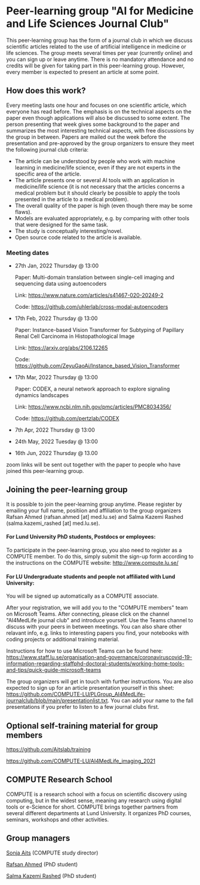 # Peer-learning group "AI for Medicine and Life Sciences Journal Club"
This peer-learning group has the form of a journal club in which we discuss scientific articles related to the use of artificial intelligence in medicine or life sciences. The group meets several times per year (currently online) and you can sign up or leave anytime. There is no mandatory attendance and no credits will be given for taking part in this peer-learning group. However, every member is expected to present an article at some point.

## How does this work?
Every meeting lasts one hour and focuses on one scientific article, which everyone has read before. The emphasis is on the technical aspects on the paper even though applications will also be discussed to some extent. The person presenting that week gives some background to the paper and summarizes the most interesting technical aspects, with free discussions by the group in between. Papers are mailed out the week before the presentation and pre-approved by the group organizers to ensure they meet the following journal club criteria:

- The article can be understood by people who work with machine learning in medicine/life science, even if they are not experts in the specific area of the article.
- The article presents one or several AI tools with an application in medicine/life science (it is not necessary that the articles concerns a medical problem but it should clearly be possible to apply the tools presented in the article to a medical problem).
- The overall quality of the paper is high (even though there may be some flaws).
- Models are evaluated appropriately, e.g. by comparing with other tools that were designed for the same task.
- The study is conceptually interesting/novel.
- Open source code related to the article is available.

### Meeting dates
* 27th Jan, 2022 Thursday @ 13:00

     Paper: Multi-domain translation between single-cell imaging and sequencing data using autoencoders
     
     Link: https://www.nature.com/articles/s41467-020-20249-2
     
     Code: https://github.com/uhlerlab/cross-modal-autoencoders
     
* 17th Feb, 2022 Thursday @ 13:00

     Paper: Instance-based Vision Transformer for Subtyping of Papillary Renal Cell Carcinoma in Histopathological Image
     
     Link: https://arxiv.org/abs/2106.12265
     
     Code: https://github.com/ZeyuGaoAi/Instance_based_Vision_Transformer
     
* 17th Mar, 2022 Thursday @ 13:00

     Paper: CODEX, a neural network approach to explore signaling dynamics landscapes
     
     Link: https://www.ncbi.nlm.nih.gov/pmc/articles/PMC8034356/
     
     Code: https://github.com/pertzlab/CODEX
     
* 7th Apr, 2022 Thursday @ 13:00
* 24th May, 2022 Tuesday @ 13:00
* 16th Jun, 2022 Thursday @ 13.00

zoom links will be sent out together with the paper to people who have joined this peer-learning group.

## Joining the peer-learning group
It is possible to join the peer-learning group anytime. Please register by emailing your full name, positiion and affiliation to the group organizers Rafsan Ahmed (rafsan.ahmed [at] med.lu.se) and Salma Kazemi Rashed (salma.kazemi_rashed [at] med.lu.se). 

#### For Lund University PhD students, Postdocs or employees:
To participate in the peer-learning group, you also need to register as a COMPUTE member. To do this, simply submit the sign-up form according to the instructions on the COMPUTE website: http://www.compute.lu.se/

#### For LU Undergraduate students and people not affiliated with Lund University:
You will be signed up automatically as a COMPUTE associate.

After your registration, we will add you to the "COMPUTE members" team on Microsoft Teams. After connecting, please click on the channel "AI4MedLife journal club" and introduce yourself. Use the Teams channel to discuss with your peers in between meetings. You can also share other relavant info, e.g. links to interesting papers you find, your notebooks with coding projects or additional training material. 

Instructions for how to use Microsoft Teams can be found here: https://www.staff.lu.se/organisation-and-governance/coronaviruscovid-19-information-regarding-staffphd-doctoral-students/working-home-tools-and-tips/quick-guide-microsoft-teams

The group organizers will get in touch with further instructions. You are also expected to sign up for an article presentation yourself in this sheet: https://github.com/COMPUTE-LU/PLGroup_AI4MedLife-journalclub/blob/main/presentationlist.txt. You can add your name to the fall presentations if you prefer to listen to a few journal clubs first.

## Optional self-training material for group members
https://github.com/Aitslab/training

https://github.com/COMPUTE-LU/AI4MedLife_imaging_2021


## COMPUTE Research School
COMPUTE is a research school with a focus on scientific discovery using computing, but in the widest sense, meaning any research using digital tools or e-Science for short. COMPUTE brings together partners from several different departments at Lund University. It organizes PhD courses, seminars, workshops and other activities.


## Group managers
[Sonja Aits](http://research.med.lu.se/sonja-aits) (COMPUTE study director)

[Rafsan Ahmed](https://portal.research.lu.se/en/persons/rafsan-ahmed) (PhD student)

[Salma Kazemi Rashed](https://portal.research.lu.se/en/persons/salma-kazemi-rashed) (PhD student)

